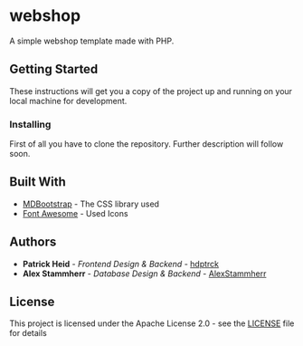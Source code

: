 # webshop
A simple webshop template made with PHP.

## Getting Started

These instructions will get you a copy of the project up and running on your local machine for development.

### Installing

First of all you have to clone the repository.
Further description will follow soon.

## Built With

* [MDBootstrap](https://mdbootstrap.com/) - The CSS library used
* [Font Awesome](https://fontawesome.com/) - Used Icons

## Authors

* **Patrick Heid** - *Frontend Design & Backend* - [hdptrck](https://github.com/hdptrck)
* **Alex Stammherr** - *Database Design & Backend* - [AlexStammherr](https://github.com/AlexStammherr)

## License

This project is licensed under the Apache License 2.0 - see the [LICENSE](LICENSE) file for details
